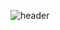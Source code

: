 ![header](https://capsule-render.vercel.app/api?type=wave&color=auto&height=300&section=header&text=Welcome%20to%20jinwoo8420&fontSize=75)
